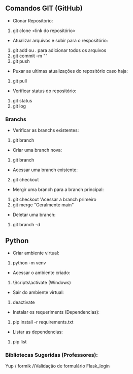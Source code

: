 ## Comandos GIT (GitHub)

- Clonar Repositório:
1. git clone <link do repositório>

- Atualizar arquivos e subir para o respositório:
1. git add <nome do arquivo> ou . para adicionar todos os arquivos
2. git commit -m "<mensagem de commit>"
3. git push

- Puxar as ultimas atualizações do repositório caso haja:
1. git pull

- Verificar status do repositório:
1. git status
2. git log

### Branchs

- Verificar as branchs existentes:
1. git branch

- Criar uma branch nova:
1. git branch <nome da branch>

- Acessar uma branch existente:
2. git checkout <nome da branch> 

- Mergir uma branch para a branch principal:
1. git checkout <nome da branch principal> 'Acessar a branch primeiro
2. git merge <nome da branch a ser mergir> "Geralmente main"

- Deletar uma branch:
1. git branch -d <nome da branch>

## Python

- Criar ambiente virtual:
1. python -m venv <nome do ambiente virtual>

- Acessar o ambiente criado:
1. <nome do ambiente virtual>\Scripts\activate (Windows)

- Sair do ambiente virtual:
1. deactivate

- Instalar os requeriments (Dependencias):
1. pip install -r requirements.txt

- Listar as dependencias:
1. pip list

### Bibliotecas Sugeridas (Professores):

Yup / formik //Validação de formulário
Flask_login